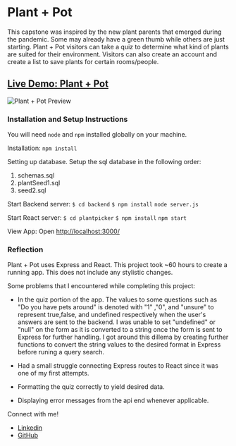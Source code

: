 
# Plant + Pot
This capstone was inspired by the new plant parents that emerged during the pandemic. Some may already have a green thumb while others are just starting. Plant + Pot visitors can take a quiz to determine what kind of plants are suited for their environment. Visitors can also create an account and create a list to save plants for certain rooms/people.

 ## [Live Demo: Plant + Pot](https://plant-plus-pot.surge.sh)

![Plant + Pot Preview](/plant+pot.gif) 


### Installation and Setup Instructions

You will need `node` and `npm` installed globally on your machine.

Installation:
`npm install`

Setting up database. Setup the sql database in the following order:
1. schemas.sql
2. plantSeed1.sql
3. seed2.sql


Start Backend server:
`$ cd backend`
`$ npm install`
`node server.js`

Start React server:
`$ cd plantpicker`
`$ npm install`
`npm start`

View App:
Open [http://localhost:3000/](http://localhost:3000/)

### Reflection
Plant + Pot uses Express and React. This project took ~60 hours to create a running app. This does not include any stylistic changes. 

Some problems that I encountered while completing this project:

- In the quiz portion of the app. The values to some questions such as "Do you have pets around" is denoted with "1" ,"0", and "unsure" to represent true,false, and undefined respectively when the user's answers are sent to the backend. I was unable to set "undefined" or "null" on the form as it is converted to a string once the form is sent to Express for further handling. I got around this dillema by creating further functions to convert the string values to the desired format in Express before runing a query search. 

- Had a small struggle connecting Express routes to React since it was one of my first attempts.
- Formatting the quiz correctly to yield desired data.
- Displaying error messages from the api end whenever applicable. 


Connect with me!
- [Linkedin](https://www.linkedin.com/in/hello-joycewong/)
- [GitHub](https://github.com/Joyce-w)

